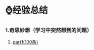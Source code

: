 # :watch:经验总结

### 1.奇思妙想（学习中突然想到的问题）

1. [part1(100条)](https://github.com/1945883967/java/blob/master/e-%E7%BB%8F%E9%AA%8C%E6%80%BB%E7%BB%93/1.%E5%A5%87%E6%80%9D%E5%A6%99%E6%83%B3/part1.md)

